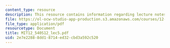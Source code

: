 ```yaml
---
content_type: resource
description: This resource contains information regarding lecture notes.
file: https://ol-ocw-studio-app-production.s3.amazonaws.com/courses/12-540-principles-of-the-global-positioning-system-spring-2012/2e7e22888dd18714ed32cbd3a592c520_MIT12_540S12_lec5.pdf
file_type: application/pdf
resourcetype: Document
title: MIT12_540S12_lec5.pdf
uid: 2e7e2288-8dd1-8714-ed32-cbd3a592c520
---
```

